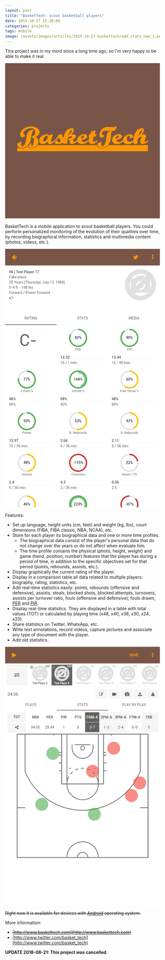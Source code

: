 ```yaml
---
layout: post
title: "BasketTech: scout basketball players"
date: 2015-10-27 15:30:00
categories: projects
tags: mobile
image: /assets/images/articles/2015-10-27-baskettech/add_stats_new_1.png
---
```


This project was in my mind since a long time ago, so I'm very happy to be able to make it real.

![BasketTech logo](/assets/images/articles/2015-10-27-baskettech/logo_587x587.png)

BasketTech is a mobile application to scout basketball players. You could perform personalized monitoring of the evolution of their qualities over time, by recording biographical information, statistics and multimedia content (photos, videos, etc.).

![BasketTech: player detail](/assets/images/articles/2015-10-27-baskettech/players_detail.png)

Features:

* Set up language, height units (cm, feet) and weight (kg, lbs), court dimensions (FIBA, FIBA classic, NBA, NCAA), etc.
* Store for each player its biographical data and one or more time profiles.
  * The biographical data consist of the player's personal data that do not change over the years or do not affect when evaluate him.
  * The time profile contains the physical (photo, height, weight) and game (hand, position, number) features that the player has during a period of time, in addition to the specific objectives set for that period (points, rebounds, assists, etc.).
* Display graphically the current rating of the player.
* Display in a comparison table all data related to multiple players: biography, rating, statistics, etc.
* Add real-time statistics easily: points, rebounds (offensive and defensive), assists, steals, blocked shots, blocked attempts, turnovers, assists per turnover ratio, fouls (offensive and defensive), fouls drawn, [PER](https://en.wikipedia.org/wiki/Player_efficiency_rating) and [PIR](https://en.wikipedia.org/wiki/Performance_Index_Rating).
* Display real-time statistics. They are displayed in a table with total values (TOT) or calculated by playing time (x48, x40, x36, x30, x24, x20).
* Share statistics on Twitter, WhatsApp, etc.
* Write text annotations, record videos, capture pictures and associate any type of document with the player.
* Add old statistics.

![BasketTech: add real-time statistics](/assets/images/articles/2015-10-27-baskettech/add_stats_new_2.png)

~~Right now it is available for devices with [Android](https://play.google.com/store/apps/details?id=com.baskettech.mobile) operating system.~~

More information:

* ~~[http://www.baskettech.com](http://www.baskettech.com)~~
* [http://www.twitter.com/basket_tech](http://www.twitter.com/basket_tech)

**UPDATE 2018-08-21: This project was cancelled.**
